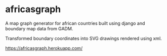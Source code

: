 # africasgraph

A map graph generator for african countries built using django and boundary map data from GADM.

Transformed boundary coordinates into SVG drawings rendered using xml.

https://africasgraph.herokuapp.com/
